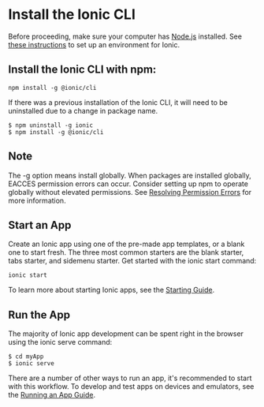 # Install the Ionic CLI

Before proceeding, make sure your computer has [Node.js](https://ionicframework.com/docs/reference/glossary#node) installed. See [these instructions](https://ionicframework.com/docs/intro/environment) to set up an environment for Ionic.

## Install the Ionic CLI with npm:



```CLI
npm install -g @ionic/cli
```

If there was a previous installation of the Ionic CLI, it will need to be uninstalled due to a change in package name.

```CLI
$ npm uninstall -g ionic
$ npm install -g @ionic/cli
```

## Note

The -g option means install globally. When packages are installed globally, EACCES permission errors can occur. Consider setting up npm to operate globally without elevated permissions. See [Resolving Permission Errors](https://ionicframework.com/docs/developing/tips#resolving-permission-errors) for more information.

## Start an App

Create an Ionic app using one of the pre-made app templates, or a blank one to start fresh. The three most common starters are the blank starter, tabs starter, and sidemenu starter. Get started with the ionic start command:
```
ionic start
```
To learn more about starting Ionic apps, see the [Starting Guide](https://ionicframework.com/docs/developing/starting).

## Run the App

The majority of Ionic app development can be spent right in the browser using the ionic serve command:

```
$ cd myApp
$ ionic serve
```
There are a number of other ways to run an app, it's recommended to start with this workflow. To develop and test apps on devices and emulators, see the [Running an App Guide](https://ionicframework.com/docs/developing/previewing).

